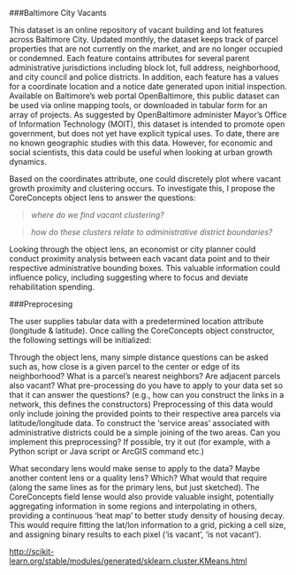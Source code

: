 ###Baltimore City Vacants

This dataset is an online repository of vacant building and lot features across Baltimore City. Updated monthly, the dataset keeps track of parcel properties that are not currently on the market, and are no longer occupied or condemned. Each feature contains attributes for several parent administrative jurisdictions including block lot, full address, neighborhood, and city council and police districts. In addition, each feature has a values for a coordinate location and a notice date generated upon initial inspection. Available on Baltimore’s web portal OpenBaltimore, this public dataset can be used via online mapping tools, or downloaded in tabular form for an array of projects. As suggested by OpenBaltimore administer Mayor’s Office of Information Technology (MOIT), this dataset is intended to promote open government, but does not yet have explicit typical uses. To date, there are no known geographic studies with this data. However, for economic and social scientists, this data could be useful when looking at urban growth dynamics.


Based on the coordinates attribute, one could discretely plot where vacant growth proximity and clustering occurs. To investigate this, I propose the CoreConcepts object lens to answer the questions:
>*where do we find vacant clustering?*

>*how do these clusters relate to administrative district boundaries?* 

Looking through the object lens, an economist or city planner could conduct proximity analysis between each vacant data point and to their respective administrative bounding boxes. This valuable information could influence policy, including suggesting where to focus and deviate rehabilitation spending.

###Preprocesing

The user supplies tabular data with a predetermined location attribute (longitude & latitude). Once calling the CoreConcepts object constructor, the following settings will be initialized:
>

Through the object lens, many simple distance questions can be asked such as, how close is a given parcel to the center or edge of its neighborhood? What is a parcel’s nearest neighbors? Are adjacent parcels also vacant?
What pre-processing do you have to apply to your data set so that it can answer the questions? (e.g., how can you construct the links in a network, this defines the constructors)
Preprocessing of this data would only include joining the provided points to their respective area parcels via latitude/longitude data. To construct the ‘service areas’ associated with administrative districts could be a simple joining of the two areas.
Can you implement this preprocessing? If possible, try it out (for example, with a Python script or Java script or ArcGIS command etc.)

What secondary lens would make sense to apply to the data? Maybe another content lens or a quality lens? Which? What would that require (along the same lines as for the primary lens, but just sketched).
The CoreConcepts field lense would also provide valuable insight, potentially aggregating information in some regions and interpolating in others, providing a continuous ‘heat map’ to better study density of housing decay. This would require fitting the lat/lon information to a grid, picking a cell size, and assigning binary results to each pixel (‘is vacant’, ‘is not vacant’).


http://scikit-learn.org/stable/modules/generated/sklearn.cluster.KMeans.html